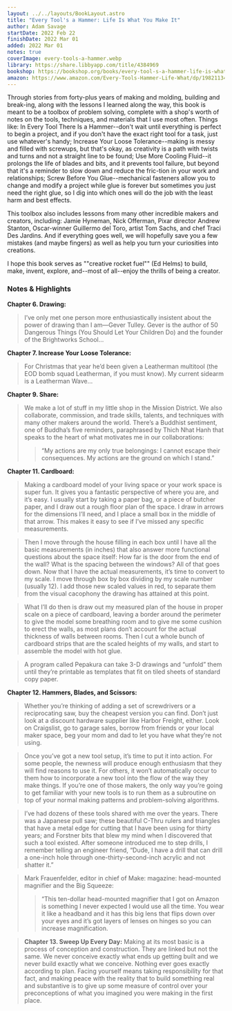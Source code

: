 ```yaml
---
layout: ../../layouts/BookLayout.astro
title: "Every Tool's a Hammer: Life Is What You Make It"
author: Adam Savage
startDate: 2022 Feb 22
finishDate: 2022 Mar 01
added: 2022 Mar 01
notes: true
coverImage: every-tools-a-hammer.webp
library: https://share.libbyapp.com/title/4384969
bookshop: https://bookshop.org/books/every-tool-s-a-hammer-life-is-what-you-make-it-9781508297857/9781982113483
amazon: https://www.amazon.com/Every-Tools-Hammer-Life-What/dp/1982113472
---
```


Through stories from forty-plus years of making and molding, building and break-ing, along with the lessons I learned along the way, this book is meant to be a toolbox of problem solving, complete with a shop's worth of notes on the tools, techniques, and materials that I use most often. Things like: In Every Tool There Is a Hammer--don't wait until everything is perfect to begin a project, and if you don't have the exact right tool for a task, just use whatever's handy; Increase Your Loose Tolerance--making is messy and filled with screwups, but that's okay, as creativity is a path with twists and turns and not a straight line to be found; Use More Cooling Fluid--it prolongs the life of blades and bits, and it prevents tool failure, but beyond that it's a reminder to slow down and reduce the fric-tion in your work and relationships; Screw Before You Glue--mechanical fasteners allow you to change and modify a project while glue is forever but sometimes you just need the right glue, so I dig into which ones will do the job with the least harm and best effects.

This toolbox also includes lessons from many other incredible makers and creators, including: Jamie Hyneman, Nick Offerman, Pixar director Andrew Stanton, Oscar-winner Guillermo del Toro, artist Tom Sachs, and chef Traci Des Jardins. And if everything goes well, we will hopefully save you a few mistakes (and maybe fingers) as well as help you turn your curiosities into creations.

I hope this book serves as ""creative rocket fuel"" (Ed Helms) to build, make, invent, explore, and--most of all--enjoy the thrills of being a creator.

### Notes & Highlights

**Chapter 6. Drawing:**
> I’ve only met one person more enthusiastically insistent about the power of drawing than I am—Gever Tulley. Gever is the author of 50 Dangerous Things (You Should Let Your Children Do) and the founder of the Brightworks School…

**Chapter 7. Increase Your Loose Tolerance:**
> For Christmas that year he’d been given a Leatherman multitool (the EOD bomb squad Leatherman, if you must know). My current sidearm is a Leatherman Wave…

**Chapter 9. Share:**
> We make a lot of stuff in my little shop in the Mission District. We also collaborate, commission, and trade skills, talents, and techniques with many other makers around the world. There’s a Buddhist sentiment, one of Buddha’s five reminders, paraphrased by Thich Nhat Hanh that speaks to the heart of what motivates me in our collaborations:
>>“My actions are my only true belongings: I cannot escape their consequences. My actions are the ground on which I stand.”

**Chapter 11. Cardboard:**
>Making a cardboard model of your living space or your work space is super fun. It gives you a fantastic perspective of where you are, and it’s easy. I usually start by taking a paper bag, or a piece of butcher paper, and I draw out a rough floor plan of the space. I draw in arrows for the dimensions I’ll need, and I place a small box in the middle of that arrow. This makes it easy to see if I’ve missed any specific measurements.

>Then I move through the house filling in each box until I have all the basic measurements (in inches) that also answer more functional questions about the space itself: How far is the door from the end of the wall? What is the spacing between the windows? All of that goes down. Now that I have the actual measurements, it’s time to convert to my scale. I move through box by box dividing by my scale number (usually 12). I add those new scaled values in red, to separate them from the visual cacophony the drawing has attained at this point.

>What I’ll do then is draw out my measured plan of the house in proper scale on a piece of cardboard, leaving a border around the perimeter to give the model some breathing room and to give me some cushion to erect the walls, as most plans don’t account for the actual thickness of walls between rooms. Then I cut a whole bunch of cardboard strips that are the scaled heights of my walls, and start to assemble the model with hot glue.

>A program called Pepakura can take 3-D drawings and “unfold” them until they’re printable as templates that fit on tiled sheets of standard copy paper.

**Chapter 12. Hammers, Blades, and Scissors:**
>Whether you’re thinking of adding a set of screwdrivers or a reciprocating saw, buy the cheapest version you can find. Don’t just look at a discount hardware supplier like Harbor Freight, either. Look on Craigslist, go to garage sales, borrow from friends or your local maker space, beg your mom and dad to let you have what they’re not using.

>Once you’ve got a new tool setup, it’s time to put it into action. For some people, the newness will produce enough enthusiasm that they will find reasons to use it. For others, it won’t automatically occur to them how to incorporate a new tool into the flow of the way they make things. If you’re one of those makers, the only way you’re going to get familiar with your new tools is to run them as a subroutine on top of your normal making patterns and problem-solving algorithms.

>I’ve had dozens of these tools shared with me over the years. There was a Japanese pull saw; these beautiful C-Thru rulers and triangles that have a metal edge for cutting that I have been using for thirty years; and Forstner bits that blew my mind when I discovered that such a tool existed. After someone introduced me to step drills, I remember telling an engineer friend, “Dude, I have a drill that can drill a one-inch hole through one-thirty-second-inch acrylic and not shatter it.”

>Mark Frauenfelder, editor in chief of Make: magazine: head-mounted magnifier and the Big Squeeze:
>>“This ten-dollar head-mounted magnifier that I got on Amazon is something I never expected I would use all the time. You wear it like a headband and it has this big lens that flips down over your eyes and it’s got layers of lenses on hinges so you can increase magnification.

> **Chapter 13. Sweep Up Every Day:**
>Making at its most basic is a process of conception and construction. They are linked but not the same. We never conceive exactly what ends up getting built and we never build exactly what we conceive. Nothing ever goes exactly according to plan. Facing yourself means taking responsibility for that fact, and making peace with the reality that to build something real and substantive is to give up some measure of control over your preconceptions of what you imagined you were making in the first place.
